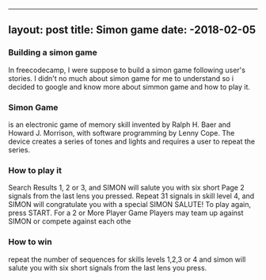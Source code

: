
---
layout: post
title: Simon game
date: -2018-02-05
---

### Building a simon game 

In freecodecamp, I were suppose to build a simon game following user's stories. I didn't no much about simon game for me to understand so i decided to google and know more about simmon game and how to play it.


### Simon Game

is an electronic game of memory skill invented by Ralph H. Baer and Howard J. Morrison, with software programming by Lenny Cope. The device creates a series of tones and lights and requires a user to repeat the series.

### How to play it

Search Results
1, 2 or 3, and SIMON will salute you with six short Page 2 signals from the last lens you pressed. Repeat 31 signals in skill level 4, and SIMON will congratulate you with a special SIMON SALUTE! To play again, press START. For a 2 or More Player Game Players may team up against SIMON or compete against each othe
### How to win

repeat the number of sequences for skills levels 1,2,3 or 4 and simon will salute you with six short signals from the last lens you press.




